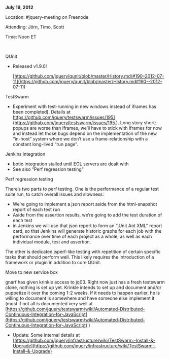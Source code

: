 **July 19, 2012**

Location: \#jquery-meeting on Freenode

Attending: Jörn, Timo, Scott

Time: Noon ET

 

QUnit

-   Released v1.9.0!  

    [https://github.com/jquery/qunit/blob/master/History.md\#190–2012-07-11](https://github.com/jquery/qunit/blob/master/History.md#190--2012-07-11)

TestSwarm

-   Experiment with test-running in new windows instead of iframes has
    been completed[. Details at
    https://github.com/jquery/testswarm/issues/195](https://github.com/jquery/testswarm/issues/195.).
    Long story short: popups are worse than iframes, we’ll have to stick
    with iframes for now and instead let those bugs depend on the
    implementation of the new “in-host” system where we don’t use a
    frame-relationship with a constant long-lived “run page”.

Jenkins integration

-   botio integration stalled until EOL servers are dealt with
-   See also “Perf regression testing”

Perf regression testing

There’s two parts to perf testing. One is the performance of a regular
test suite run, to catch overall issues and slowness:

-   We’re going to implement a json report aside from the html-snapshot
    report of each test run
-   Aside from the assertion results, we’re going to add the test
    duration of each test
-   in Jenkins we will use that json report to form an “jUnit Ant XML”
    report card, so that Jenkins will generate historic graphs for each
    job with the performance over time of each project as a whole, as
    well as each individual module, test and assertion.

The other is dedicated jsperf-like testing with repetition of certain
specific tasks that should perform well. This likely requires the
introduction of a framework or plugin in addition to core QUnit.

Move to new service box

gnarf has given krinkle access to jq03. Right now just has a fresh
testswarm clone, nothing is set up yet. Krinkle intends to set up and
document and/or puppetize it over the coming 1-2 weeks. If it needs to
happen earlier, he is willing to document is somewhere and have someone
else implement it (most if not all is documented very well at
[https://github.com/jquery/testswarm/wiki/Automated-Distributed-Continuous-Integration-for-JavaScript](https://github.com/jquery/testswarm/wiki/Automated-Distributed-Continuous-Integration-for-JavaScript)
)

-   Update: Some internal details at
    [https://github.com/jquery/infrastructure/wiki/TestSwarm:-Install-&-Upgrade](https://github.com/jquery/infrastructure/wiki/TestSwarm:-Install-&-Upgrade)

 
